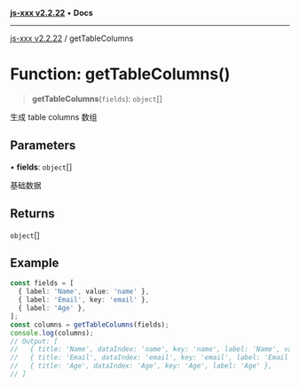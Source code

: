 [**js-xxx v2.2.22**](../README.md) • **Docs**

***

[js-xxx v2.2.22](../README.md) / getTableColumns

# Function: getTableColumns()

> **getTableColumns**(`fields`): `object`[]

生成 table columns 数组

## Parameters

• **fields**: `object`[]

基础数据

## Returns

`object`[]

## Example

```ts
const fields = [
  { label: 'Name', value: 'name' },
  { label: 'Email', key: 'email' },
  { label: 'Age' },
];
const columns = getTableColumns(fields);
console.log(columns);
// Output: [
//   { title: 'Name', dataIndex: 'name', key: 'name', label: 'Name', value: 'name' },
//   { title: 'Email', dataIndex: 'email', key: 'email', label: 'Email' },
//   { title: 'Age', dataIndex: 'Age', key: 'Age', label: 'Age' },
// ]
```
